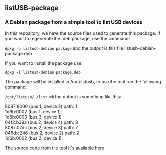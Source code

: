## listUSB-package
### A Debian package from a simple tool to list USB devices

In this repository, we have the source files used to generate this package. If you want to regenerate the .deb package, use the command: 

`dpkg -b listusb-debian-package` and the output is this file listusb-debian-package.deb

If you want to install the package use:

`dpkg -i listusb-debian-package.deb`

The package will be installed in /opt/listusb, to use the tool run the following command:

`/opt/listusb/./listusb` the output is something like this:

8087:8000 (bus 1, device 2) path: 1<br />
1d6b:0002 (bus 1, device 1)<br />
1d6b:0003 (bus 3, device 1)<br />
04f2:b39a (bus 2, device 4) path: 8<br />
8087:07dc (bus 2, device 3) path: 7<br />
046d:c246 (bus 2, device 2) path: 2<br />
1d6b:0002 (bus 2, device 1)<br />

The source code from the tool it's available [here](https://github.com/sergioprado/listusb).

